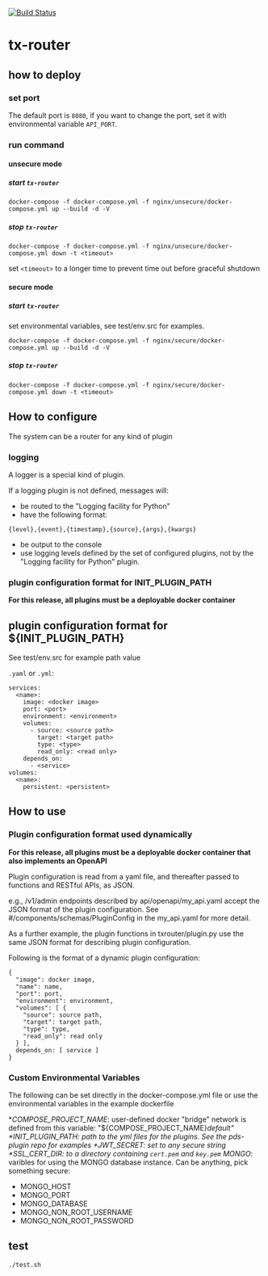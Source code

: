 [![Build Status](https://travis-ci.com/RENCI/tx-router.svg?branch=master)](https://travis-ci.com/RENCI/tx-router)

# tx-router

## how to deploy

### set port

The default port is `8080`, if you want to change the port, set it with environmental variable `API_PORT`.

### run command

#### unsecure mode
##### start `tx-router` 
```
docker-compose -f docker-compose.yml -f nginx/unsecure/docker-compose.yml up --build -d -V
```

##### stop `tx-router`
```
docker-compose -f docker-compose.yml -f nginx/unsecure/docker-compose.yml down -t <timeout>
```

set `<timeout>` to a longer time to prevent time out before graceful shutdown

#### secure mode
##### start `tx-router` 

set environmental variables, see test/env.src for examples.

```
docker-compose -f docker-compose.yml -f nginx/secure/docker-compose.yml up --build -d -V
```

##### stop `tx-router`
```
docker-compose -f docker-compose.yml -f nginx/secure/docker-compose.yml down -t <timeout>
```
## How to configure

The system can be a router for any kind of plugin

### logging

A logger is a special kind of plugin.

If a logging plugin is not defined, messages will:
* be routed to the "Logging facility for Python"
* have the following format:
```
{level},{event},{timestamp},{source},{args},{kwargs}
```
* be output to the console
* use logging levels defined by the set of configured plugins, not by the "Logging facility for Python" plugin.

### plugin configuration format for INIT_PLUGIN_PATH

__For this release, all plugins must be a deployable docker container__

## plugin configuration format for ${INIT_PLUGIN_PATH}

See test/env.src for example path value

`.yaml` or `.yml`:

```
services:
  <name>:
    image: <docker image>
    port: <port>
    environment: <environment>
    volumes:
      - source: <source path>
        target: <target path>
        type: <type>
        read_only: <read only>
    depends_on:
      - <service>
volumes:
  <name>:
    persistent: <persistent>
```
## How to use

### Plugin configuration format used dynamically

__For this release, all plugins must be a deployable docker container that also implements an OpenAPI__

Plugin configuration is read from a yaml file, and thereafter passed  to functions and RESTful APIs, as JSON.

e.g., /v1/admin endpoints described by api/openapi/my_api.yaml accept the JSON format of the plugin configuration. See #/components/schemas/PluginConfig in the my_api.yaml for more detail.

As a further example, the plugin functions in txrouter/plugin.py use the same JSON format for describing plugin configuration.

Following is the format of a dynamic plugin configuration:
```
{
  "image": docker image,
  "name": name,
  "port": port,
  "environment": environment,
  "volumes": [ {
    "source": source path,
    "target": target path,
    "type": type,
    "read_only": read only
  } ],
  depends_on: [ service ]
}
```

### Custom Environmental Variables

The following can be set directly in the docker-compose.yml file or use the environmental variables in the example dockerfile

*_COMPOSE_PROJECT_NAME_: user-defined docker "bridge" network is defined from this variable: "${COMPOSE_PROJECT_NAME}_default"
*_INIT_PLUGIN_PATH_: path to the yml files for the plugins. See the pds-plugin repo for examples
*_JWT_SECRET_: set to any secure string
*_SSL_CERT_DIR_: to a directory containing `cert.pem` and `key.pem`
*_MONGO_*_: varibles for using the MONGO database instance. Can be anything, pick something secure:
 - MONGO_HOST
 - MONGO_PORT
 - MONGO_DATABASE
 - MONGO_NON_ROOT_USERNAME
 - MONGO_NON_ROOT_PASSWORD

## test
```
./test.sh
```
